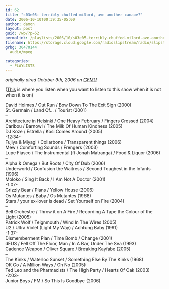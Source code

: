 ```yaml
---
id: 62
title: "s03e05: terribly chuffed milord, ave another canape?"
date: 2006-10-10T00:39:35-05:00
author: damon
layout: post
guid: /wp/?p=62
permalink: /playlists/2006/10/s03e05-terribly-chuffed-milord-ave-another-canape/
filename: https://storage.cloud.google.com/radioslipstream/radio/slipstream-s3e05.mp3
grbg: 30470144
  audio/mpeg

categories:
  - PLAYLISTS
---
```


_originally aired October 9th, 2006 on [CFMU](http://cfmu.mcmaster.ca)_

([This](https://storage.cloud.google.com/radioslipstream/radio/slipstream-s3e05.mp3) is where you listen when you want to listen to this show when it is not when it is on)

David Holmes / Out Run / Bow Down To The Exit Sign (2000)  
St. Germain / Land Of… / Tourist (2001)  
–  
Architecture in Helsinki / One Heavy February / Fingers Crossed (2004)  
Caribou / Barnowl / The Milk Of Human Kindness (2005)  
DJ Koze / Estrella / Kosi Comes Around (2005)  
-12:34-  
Fujiya & Miyagi / Collarbone / Transparent things (2006)  
Mew / Comforting Sounds / Frengers (2003)  
Lupe Fiasco / The Instrumental (ft Jonah Matranga) / Food & Liquor (2006)  
–  
Alpha & Omega / But Roots / City Of Dub (2006)  
Underworld / Confusion the Waitress / Second Toughest in the Infants (1996)  
Moloko / Sing It Back / I Am Not A Doctor (2001)  
-1:07-  
Grizzly Bear / Plans / Yellow House (2006)  
Os Mutantes / Baby / Os Mutantes (1968)  
Stars / your ex-lover is dead / Set Yourself on Fire (2004)  
–  
Bell Orchestre / Throw it on A Fire / Recording A Tape the Colour of the Light (2005)  
Patrick Wolf / Teignmouth / Wind In The Wires (2005)  
U2 / Ultra Violet (Light My Way) / Achtung Baby (1991)  
-1:37-  
Dismemberment Plan / Time Bomb / Change (2001)  
dEUS / Fell Off The Floor, Man / In A Bar, Under The Sea (1993)  
Cadence Weapon / Oliver Square / Breaking Kayfabe (2005)  
–  
The Kinks / Waterloo Sunset / Something Else By The Kinks (1968)  
OK Go / A Million Ways / Oh No (2005)  
Ted Leo and the Pharmacists / The High Party / Hearts Of Oak (2003)  
-2:03-  
Junior Boys / FM / So This Is Goodbye (2006)
